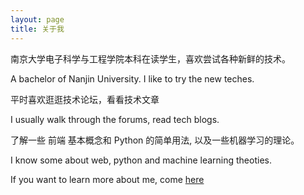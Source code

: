 ```yaml
---
layout: page
title: 关于我 
---
```


南京大学电子科学与工程学院本科在读学生，喜欢尝试各种新鲜的技术。
<p>
A bachelor of Nanjin University. I like to try the new teches.
<p>
平时喜欢逛逛技术论坛，看看技术文章
<p>
I usually walk through the forums, read tech blogs.
<p>
了解一些 前端 基本概念和 Python 的简单用法, 以及一些机器学习的理论。
<p>
I know some about web, python and machine learning theoties.
<p>
 
<p>
 
<p>
If you want to learn more about me, come <a href='../moreaboutme/index.html'>here</a>
<p>
